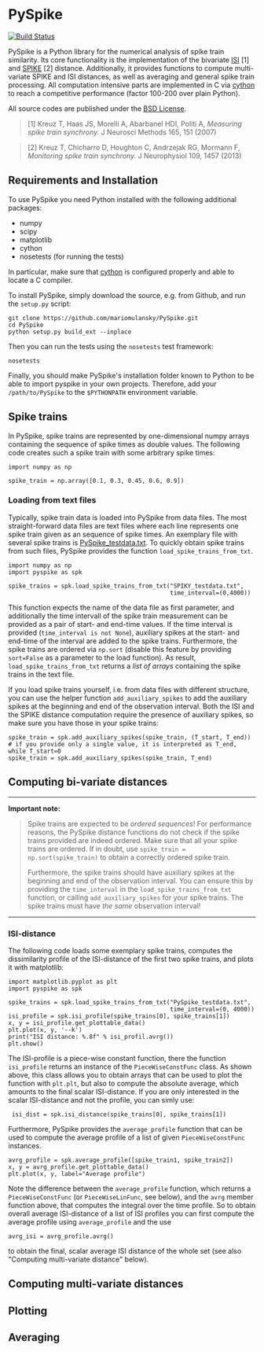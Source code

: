# PySpike

[![Build Status](https://travis-ci.org/mariomulansky/PySpike.svg?branch=master)](https://travis-ci.org/mariomulansky/PySpike)

PySpike is a Python library for the numerical analysis of spike train similarity. 
Its core functionality is the implementation of the bivariate [ISI](http://www.scholarpedia.org/article/Measures_of_spike_train_synchrony#ISI-distance) [1] and [SPIKE](http://www.scholarpedia.org/article/SPIKE-distance) [2] distance. 
Additionally, it provides functions to compute multi-variate SPIKE and ISI distances, as well as averaging and general spike train processing.
All computation intensive parts are implemented in C via [cython](http://www.cython.org) to reach a competitive performance (factor 100-200 over plain Python).

All source codes are published under the [BSD License](http://opensource.org/licenses/BSD-2-Clause).

>[1] Kreuz T, Haas JS, Morelli A, Abarbanel HDI, Politi A, *Measuring spike train synchrony.* J Neurosci Methods 165, 151 (2007)

>[2] Kreuz T, Chicharro D, Houghton C, Andrzejak RG, Mormann F, *Monitoring spike train synchrony.* J Neurophysiol 109, 1457 (2013)

## Requirements and Installation

To use PySpike you need Python installed with the following additional packages:

- numpy
- scipy
- matplotlib
- cython
- nosetests (for running the tests)

In particular, make sure that [cython](http://www.cython.org) is configured properly and able to locate a C compiler.

To install PySpike, simply download the source, e.g. from Github, and run the `setup.py` script:

    git clone https://github.com/mariomulansky/PySpike.git
    cd PySpike
    python setup.py build_ext --inplace

Then you can run the tests using the `nosetests` test framework:

    nosetests

Finally, you should make PySpike's installation folder known to Python to be able to import pyspike in your own projects.
Therefore, add your `/path/to/PySpike` to the `$PYTHONPATH` environment variable.

## Spike trains

In PySpike, spike trains are represented by one-dimensional numpy arrays containing the sequence of spike times as double values.
The following code creates such a spike train with some arbitrary spike times:
    
    import numpy as np

    spike_train = np.array([0.1, 0.3, 0.45, 0.6, 0.9])

### Loading from text files

Typically, spike train data is loaded into PySpike from data files.
The most straight-forward data files are text files where each line represents one spike train given as an sequence of spike times.
An exemplary file with several spike trains is [PySpike_testdata.txt](https://github.com/mariomulansky/PySpike/blob/master/examples/PySpike_testdata.txt).
To quickly obtain spike trains from such files, PySpike provides the function `load_spike_trains_from_txt`.

    import numpy as np
    import pyspike as spk
    
    spike_trains = spk.load_spike_trains_from_txt("SPIKY_testdata.txt", 
                                                  time_interval=(0,4000))

This function expects the name of the data file as first parameter, and additionally the time intervall of the spike train measurement can be provided as a pair of start- and end-time values.
If the time interval is provided (`time_interval is not None`), auxiliary spikes at the start- and end-time of the interval are added to the spike trains.
Furthermore, the spike trains are ordered via `np.sort` (disable this feature by providing `sort=False` as a parameter to the load function).
As result, `load_spike_trains_from_txt` returns a *list of arrays* containing the spike trains in the text file.

If you load spike trains yourself, i.e. from data files with different structure, you can use the helper function `add_auxiliary_spikes` to add the auxiliary spikes at the beginning and end of the observation interval.
Both the ISI and the SPIKE distance computation require the presence of auxiliary spikes, so make sure you have those in your spike trains:

    spike_train = spk.add_auxiliary_spikes(spike_train, (T_start, T_end))
    # if you provide only a single value, it is interpreted as T_end, while T_start=0
    spike_train = spk.add_auxiliary_spikes(spike_train, T_end)

## Computing bi-variate distances

----------------------
**Important note:**

>Spike trains are expected to be *ordered sequences*! 
>For performance reasons, the PySpike distance functions do not check if the spike trains provided are indeed ordered.
>Make sure that all your spike trains are ordered.
>If in doubt, use `spike_train = np.sort(spike_train)` to obtain a correctly ordered spike train.
>
>Furthermore, the spike trains should have auxiliary spikes at the beginning and end of the observation interval.
>You can ensure this by providing the `time_interval` in the `load_spike_trains_from_txt` function, or calling `add_auxiliary_spikes` for your spike trains.
>The spike trains must have *the same* observation interval!

----------------------

### ISI-distance

The following code loads some exemplary spike trains, computes the dissimilarity profile of the ISI-distance of the first two spike trains, and plots it with matplotlib:

    import matplotlib.pyplot as plt
    import pyspike as spk
    
    spike_trains = spk.load_spike_trains_from_txt("PySpike_testdata.txt",
                                                  time_interval=(0, 4000))
    isi_profile = spk.isi_profile(spike_trains[0], spike_trains[1])
    x, y = isi_profile.get_plottable_data()
    plt.plot(x, y, '--k')
    print("ISI distance: %.8f" % isi_profil.avrg())
    plt.show()

The ISI-profile is a piece-wise constant function, there the function `isi_profile` returns an instance of the `PieceWiseConstFunc` class.
As shown above, this class allows you to obtain arrays that can be used to plot the function with `plt.plt`, but also to compute the absolute average, which amounts to the final scalar ISI-distance.
If you are only interested in the scalar ISI-distance and not the profile, you can simly use:

     isi_dist = spk.isi_distance(spike_trains[0], spike_trains[1])

Furthermore, PySpike provides the `average_profile` function that can be used to compute the average profile of a list of given `PieceWiseConstFunc` instances.

    avrg_profile = spk.average_profile([spike_train1, spike_train2])
    x, y = avrg_profile.get_plottable_data()
    plt.plot(x, y, label="Average profile")

Note the difference between the `average_profile` function, which returns a `PieceWiseConstFunc` (or `PieceWiseLinFunc`, see below), and the `avrg` member function above, that computes the integral over the time profile.
So to obtain overall average ISI-distance of a list of ISI profiles you can first compute the average profile using `average_profile` and the use 

    avrg_isi = avrg_profile.avrg()

to obtain the final, scalar average ISI distance of the whole set (see also "Computing multi-variate distance" below).

## Computing multi-variate distances


## Plotting


## Averaging
